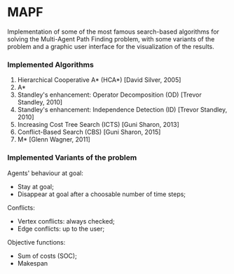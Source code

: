 # MAPF
Implementation of some of the most famous search-based algorithms for solving the Multi-Agent Path Finding problem, with some variants of the problem and a graphic user interface for the visualization of the results.

### Implemented Algorithms
1. Hierarchical Cooperative A* (HCA*) [David Silver, 2005]
2. A*
3. Standley's enhancement: Operator Decomposition (OD) [Trevor Standley, 2010]
4. Standley's enhancement: Independence Detection (ID) [Trevor Standley, 2010]
5. Increasing Cost Tree Search (ICTS) [Guni Sharon, 2013]
6. Conflict-Based Search (CBS) [Guni Sharon, 2015]
7. M* [Glenn Wagner, 2011]

### Implemented Variants of the problem
Agents' behaviour at goal:
* Stay at goal;
* Disappear at goal after a choosable number of time steps;
      
Conflicts:
* Vertex conflicts: always checked;
* Edge conflicts: up to the user;
      
Objective functions:
* Sum of costs (SOC);
* Makespan

